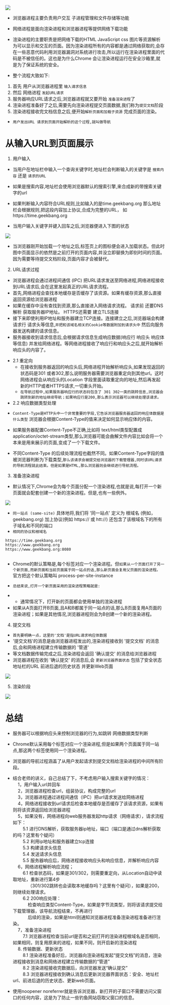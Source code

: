 
![](https://raw.githubusercontent.com/1391020381/Front-end-Advancement/%E6%B5%8F%E8%A7%88%E5%99%A8%E5%B7%A5%E4%BD%9C%E5%8E%9F%E7%90%86%E4%B8%8E%E5%AE%9E%E8%B7%B5/note/img/%E4%BB%8E%E8%BE%93%E5%85%A5%20URL%20%E5%88%B0%E9%A1%B5%E9%9D%A2%E5%B1%95%E7%A4%BA%E5%AE%8C%E6%95%B4%E6%B5%81%E7%A8%8B%E7%A4%BA%E6%84%8F%E5%9B%BE.png)

* 浏览器进程主要负责用户交互 子进程管理和文件存储等功能
* 网络进程是面向渲染进程和浏览器进程等提供网络下载功能
* 渲染进程的主要职责是把网络下载的HTML JavaScript css   图片等资源解析为可以显示和交互的页面。因为渲染进程所有的内容都是通过网络获取的,会存在一些恶意代码利用浏览器漏洞对系统进行攻击,所以运行在渲染进程里面的代码是不被信任的。这也是为什么Chrome 会让渲染进程运行在安全沙箱里,就是为了保证系统的安全。


 * 整个流程大致如下:
1. 首先 用户从浏览器进程里 `输入请求信息`
2. 然后 网络进程 `发起URL请求`
3. 服务器响应URL请求之后,浏览器进程就又要开始 `准备渲染进程`了
4. 渲染进程准备好了之后,需要先向渲染进程提交页面数据,我们称为`提交文档`阶段
5. 渲染进程接收完文档信息之后,便开始`解析页面和加载子资源` 完成页面的渲染。

* `用户发出URL 请求到页面开始解析的这个过程,就叫做导航`


# 从输入URL到页面展示
1. 用户输入
* 当用户在地址栏中输入一个查询关键字时,地址栏会判断输入的关键字是 `搜索内容`  还是 `请求的URL`
* 如果是搜索内容,地址栏会使用浏览器默认的搜索引擎,来合成新的带搜索关键字的url
* 如果判断输入内容符合URL规则,比如输入的是time.geekbang.org 那么地址栏会根据规则,把这段内容加上协议,合成为完整的URL， 如https://time.geekbang.org


* 当用户输入关键字并键入回车之后,浏览器便进入下图的状态

![](https://raw.githubusercontent.com/1391020381/Front-end-Advancement/%E6%B5%8F%E8%A7%88%E5%99%A8%E5%B7%A5%E4%BD%9C%E5%8E%9F%E7%90%86%E4%B8%8E%E5%AE%9E%E8%B7%B5/note/img/%E5%BC%80%E5%A7%8B%E5%8A%A0%E8%BD%BD%20URL%20%E6%B5%8F%E8%A7%88%E5%99%A8%E7%8A%B6%E6%80%81.png)

* 当浏览器刚开始加载一个地址之后,标签页上的图标便会进入加载状态。但此时图中页面显示的依然是之前打开的页面内容,并没立即替换为即刻时间的页面。因为需要等待提交文档阶段,页面内容才会被替代。

2. URL请求过程
* 浏览器进程会通过进程间通信 (IPC) 把URL请求发送至网络进程,网络进程接收到URL请求后,会在这里发起真正的URL请求流程。
* 首先,网络进程会查找本地缓存是否缓存了该资源。如果有缓存资源,那么直接返回资源给浏览器进程
* 如果在缓存中没有查找到资源,那么直接进入网络请求流程。  请求前 还要DNS解析 获取服务器IP地址。   HTTPS还需要 建立TLS连接
* 接下来即使利用IP地址和服务器建立TCP连接。连接建立之后,浏览器端会构建请求行 请求头等信息,`并把和该域名相关的Cookie等数据附加到请求头中` 然后向服务器发送构建的请求信息。
* 服务器接收到请求信息后,会根据请求信息生成响应数据(响应行 响应头 响应体等信息) 并发给网络进程。等网络进程接收了响应行和响应头之后,就开始解析响应头的内容了。

- 2.1 重定向
  * 在接收到服务器返回的响应头后,网络进程开始解析响应头,如果发现返回的状态码是301 或者302,那么说明服务器需要浏览器重定向到其他url。这时网络进程会从响应头的Location 字段里面读取重定向的地址,然后再发起新的HTTP或者HTTPS请求,一切重头开始。
  * `在导航过程中,如果服务器响应行的状态码包含了 301 302一类的跳转信息,浏览器会跳转到新的地址继续导航；如果响应行是200,那么表示浏览器可以继续处理该请求。`
- 2.2 响应数据类型处理
* `Content-Type是HTTP头中一个非常重要的字段,它告诉浏览器服务器返回的响应体数据是什么类型` 浏览器会根据Content-Type的值来决定如何显示响应体的内容。


* 如果服务器配置Content-Type不正确,比如将 text/html类型配置成 application/octet-stream类型,那么浏览器可能会曲解文件内容比如会将一个本来是用来展示的页面,变成了一个下载文件。

* 不同Content-Type 的后续处理流程也截然不同。如果Content-Type字段的值被浏览器判断为下载类型,`那么该请求会被提交给浏览器的下载管理器,同时该URL请求的导航流程就此结束。但是如果是HTML,那么浏览器则会继续进行导航流程。`


3. 准备渲染进程 
* 默认情况下,Chrome会为每个页面分配一个渲染进程,也就是说,每打开一个新页面就会配套创建一个新的渲染进程。但是,也有一些例外。

![](https://raw.githubusercontent.com/1391020381/Front-end-Advancement/%E6%B5%8F%E8%A7%88%E5%99%A8%E5%B7%A5%E4%BD%9C%E5%8E%9F%E7%90%86%E4%B8%8E%E5%AE%9E%E8%B7%B5/note/img/%E5%A4%9A%E4%B8%AA%E9%A1%B5%E9%9D%A2%E8%BF%90%E8%A1%8C%E5%9C%A8%E4%B8%80%E4%B8%AA%E6%B8%B2%E6%9F%93%E8%BF%9B%E7%A8%8B%E4%B8%AD.png)

* `同一站点 (same-site)` 具体地将,我们将 '同一站点' 定义为 根域名 (例如，geekbang.org) 加上协议(例如 https://  或 htt://) 还包含了该根域名下的所有子域名和不同的端口  
* `相同的协议和根域名`

```
https://time.geekbang.org
https://www.geekbang.org
https://www.geekbang.org:8080


```

* Chrome的默认策略是,每个标签对应一个渲染进程。但`如果从一个页面打开了另一个新页面,而新页面和当前页面属于同一站点的话,那么新页面会复用父页面的渲染进程。` 官方把这个默认策略叫 process-per-site-instance

* `总结来说,打开一个新页面采用的渲染进程策略就是:`
- * 通常情况下，打开新的页面都会使用单独的渲染进程
- 如果从A页面打开B页面,且A和B都属于同一站点的话,那么B页面复用A页面的渲染进程；如果是其他情况,浏览器进程则会为B创建一个新的渲染进程。

4. 提交文档
* `首先要明确一点，这里的'文档'是指URL请求响应体数据`
* '提交文档'的消息是由浏览器进程发出的,渲染进程接收到 '提交文档' 的消息后,会和网络进程建立传输数据的 '管道'
* 等文档数据传输完成之后,渲染进程会返回 '确认提交' 的消息给浏览器进程
* 浏览器进程在收到 '确认提交' 的消息后,会 `更新浏览器界面状态` 包括了安全状态 地址栏的URL 前进后退的历史状态 并更新Web页面

![](https://raw.githubusercontent.com/1391020381/Front-end-Advancement/%E6%B5%8F%E8%A7%88%E5%99%A8%E5%B7%A5%E4%BD%9C%E5%8E%9F%E7%90%86%E4%B8%8E%E5%AE%9E%E8%B7%B5/note/img/%E5%AF%BC%E8%88%AA%E5%AE%8C%E6%88%90%E7%8A%B6%E6%80%81.png)

5. 渲染阶段

![](https://raw.githubusercontent.com/1391020381/Front-end-Advancement/%E6%B5%8F%E8%A7%88%E5%99%A8%E5%B7%A5%E4%BD%9C%E5%8E%9F%E7%90%86%E4%B8%8E%E5%AE%9E%E8%B7%B5/note/img/%E6%B8%B2%E6%9F%93%E7%BB%93%E6%9D%9F.png)

# 总结
* 服务器可以根据响应头来控制浏览器的行为,如跳转 网络数据类型判断
* Chrome默认采用每个标签对应一个渲染进程,但是如果两个页面属于同一站点,那这两个标签使用同一个渲染进程。
* 浏览器的导航过程涵盖了从用户发起请求到提交文档给渲染进程的中间所有阶段。


* <div class="_2_QraFYR_0">结合老师的讲义，自己总结了下，不考虑用户输入搜索关键字的情况：<br>&nbsp;&nbsp;&nbsp;&nbsp;1，用户输入url并回车<br>&nbsp;&nbsp;&nbsp;&nbsp;2，浏览器进程检查url，组装协议，构成完整的url<br>&nbsp;&nbsp;&nbsp;&nbsp;3，浏览器进程通过进程间通信（IPC）把url请求发送给网络进程<br>&nbsp;&nbsp;&nbsp;&nbsp;4，网络进程接收到url请求后检查本地缓存是否缓存了该请求资源，如果有则将该资源返回给浏览器进程<br>&nbsp;&nbsp;&nbsp;&nbsp;5，如果没有，网络进程向web服务器发起http请求（网络请求），请求流程如下：<br>&nbsp;&nbsp;&nbsp;&nbsp;&nbsp;&nbsp;&nbsp;&nbsp;5.1 进行DNS解析，获取服务器ip地址，端口（端口是通过dns解析获取的吗？这里有个疑问）<br>&nbsp;&nbsp;&nbsp;&nbsp;&nbsp;&nbsp;&nbsp;&nbsp;5.2 利用ip地址和服务器建立tcp连接<br>&nbsp;&nbsp;&nbsp;&nbsp;&nbsp;&nbsp;&nbsp;&nbsp;5.3 构建请求头信息<br>&nbsp;&nbsp;&nbsp;&nbsp;&nbsp;&nbsp;&nbsp;&nbsp;5.4 发送请求头信息<br>&nbsp;&nbsp;&nbsp;&nbsp;&nbsp;&nbsp;&nbsp;&nbsp;5.5 服务器响应后，网络进程接收响应头和响应信息，并解析响应内容<br>&nbsp;&nbsp;&nbsp;&nbsp;6，网络进程解析响应流程；<br>&nbsp;&nbsp;&nbsp;&nbsp;&nbsp;&nbsp;&nbsp;&nbsp;6.1 检查状态码，如果是301/302，则需要重定向，从Location自动中读取地址，重新进行第4步<br>&nbsp;&nbsp;&nbsp;&nbsp;&nbsp;&nbsp;&nbsp;&nbsp;&nbsp;&nbsp;&nbsp;&nbsp;（301/302跳转也会读取本地缓存吗？这里有个疑问），如果是200，则继续处理请求。<br>&nbsp;&nbsp;&nbsp;&nbsp;&nbsp;&nbsp;&nbsp;&nbsp;6.2 200响应处理：<br>&nbsp;&nbsp;&nbsp;&nbsp;&nbsp;&nbsp;&nbsp;&nbsp;&nbsp;&nbsp;&nbsp;&nbsp;检查响应类型Content-Type，如果是字节流类型，则将该请求提交给下载管理器，该导航流程结束，不再进行<br>&nbsp;&nbsp;&nbsp;&nbsp;&nbsp;&nbsp;&nbsp;&nbsp;&nbsp;&nbsp;&nbsp;&nbsp;后续的渲染，如果是html则通知浏览器进程准备渲染进程准备进行渲染。<br>&nbsp;&nbsp;&nbsp;&nbsp;7，准备渲染进程<br>&nbsp;&nbsp;&nbsp;&nbsp;&nbsp;&nbsp;&nbsp;&nbsp;7.1 浏览器进程检查当前url是否和之前打开的渲染进程根域名是否相同，如果相同，则复用原来的进程，如果不同，则开启新的渲染进程<br>&nbsp;&nbsp;&nbsp;&nbsp;8. 传输数据、更新状态<br>&nbsp;&nbsp;&nbsp;&nbsp;&nbsp;&nbsp;&nbsp;&nbsp;8.1 渲染进程准备好后，浏览器向渲染进程发起“提交文档”的消息，渲染进程接收到消息和网络进程建立传输数据的“管道”<br>&nbsp;&nbsp;&nbsp;&nbsp;&nbsp;&nbsp;&nbsp;&nbsp;8.2 渲染进程接收完数据后，向浏览器发送“确认提交”<br>&nbsp;&nbsp;&nbsp;&nbsp;&nbsp;&nbsp;&nbsp;&nbsp;8.3 浏览器进程接收到确认消息后更新浏览器界面状态：安全、地址栏url、前进后退的历史状态、更新web页面。</div>


* 使用noopener noreferrer就是告诉浏览器，新打开的子窗口不需要访问父窗口的任何内容，这是为了防止一些钓鱼网站窃取父窗口的信息。